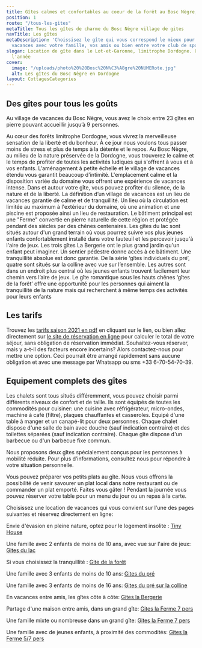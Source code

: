 ```yaml
---
title: Gîtes calmes et confortables au coeur de la forêt au Bosc Nègre, en Dordogne
position: 1
route: "/tous-les-gites"
metaTitle: Tous les gîtes de charme du Bosc Nègre village de gites
navTitle: Les gîtes
metaDescription: 'Choissisez le gîte qui vous correspond le mieux pour vous prochaines
  vacances avec votre famille, vos amis ou bien entre votre club de sport. '
slogan: Location de gîte dans le Lot-et-Garonne, limitrophe Dordogne. Ouvert toute
  l'année
cover:
  image: "/uploads/photo%20%20Bosc%20N%C3%A8gre%20NUMERote.jpg"
  alt: Les gîtes du Bosc Nègre en Dordogne
layout: CottagesCategories
---
```


## Des gîtes pour tous les goûts

Au village de vacances du Bosc Nègre, vous avez le choix entre 23 gîtes en pierre pouvant accueillir jusqu’à 9 personnes.

Au cœur des forêts limitrophe Dordogne, vous vivrez la merveilleuse sensation de la liberté et du bonheur. À ce jour nous voulons tous passer moins de stress et plus de temps à la détente et le repos. Au Bosc Nègre, au milieu de la nature préservée de la Dordogne, vous trouverez le calme et le temps de profiter de toutes les activités ludiques qui s'offrent à vous et à vos enfants. L'aménagement à petite échelle et le village de vacances étendu vous garantit beaucoup d'intimité. L'emplacement calme et la disposition variée du domaine vous offrent une expérience de vacances intense. Dans et autour votre gîte, vous pouvez profiter du silence, de la nature et de la liberté. La définition d’un village de vacances est un lieu de vacances garantie de calme et de tranquillité. Un lieu où la circulation est limitée au maximum à l'extérieur du domaine, où une animation et une piscine est proposée ainsi un lieu de restauration.
Le bâtiment principal est une "Ferme" convertie en pierre naturelle de cette région et protégée pendant des siècles par des chênes centenaires. Les gîtes du lac sont situés autour d'un grand terrain où vous pourrez suivre vos plus jeunes enfants confortablement installé dans votre fauteuil et les percevoir jusqu'à l'aire de jeux. Les trois gîtes La Bergerie ont le plus grand jardin qu'un enfant peut imaginer. Un sentier pédestre donne accès à ce bâtiment. Une tranquillité absolue est donc garantie. De la série ‘gîtes individuels du pré’, quatre sont situés sur la colline avec vue sur l’ensemble. Les autres sont dans un endroit plus central où les jeunes enfants trouvent facilement leur chemin vers l’aire de jeux. Le gîte romantique sous les hauts chênes ‘gîtes de la forêt’ offre une opportunité pour les personnes qui aiment la tranquillité de la nature mais qui recherchent à même temps des activités pour leurs enfants


## Les tarifs 

Trouvez les [tarifs saison 2021 en pdf](https://www.fichier-pdf.fr/2020/10/03/bosc-negre-village-de-vacances-tarifs-2021) en cliquant sur le lien, ou bien allez directement sur [le site de réservation en ligne](https://bookingpremium.secureholiday.net/fr/14230) pour calculer le total de votre séjour, sans obligation de réservation immédiat.
Souhaitez-vous réserver, mais y a-t-il des facteurs encore incertains? Alors contactez-nous pour mettre une option. Ceci pourrait être arrangé rapidement sans aucune obligation et avec une message par Whatsapp ou sms  +33 6-70-54-70-39.

## Equipement complets des gîtes
Les chalets sont tous situés différemment, vous pouvez choisir parmi différents niveaux de confort et de taille. Ils sont équipés de toutes les commodités pour cuisiner: une cuisine avec réfrigérateur, micro-ondes, machine à café (filtre), plaques chauffantes et casseroles. Equipé d'une table à manger et un canapé-lit pour deux personnes. Chaque chalet dispose d'une salle de bain avec douche (sauf indication contraire) et des toilettes séparées (sauf indication contraire). Chaque gîte dispose d'un barbecue ou d'un barbecue fixe commun.

Nous proposons deux gîtes spécialement conçus pour les personnes à mobilité réduite. Pour plus d’informations, consultez nous pour répondre à votre situation personnelle.

Vous pouvez préparer vos petits plats au gîte. Nous vous offrons la possibilité de venir savourer un plat local dans notre restaurant ou de commander un plat emporté. Faites vous gâter !  Pendant la journée vous pouvez réserver votre table pour un menu du jour ou un repas à la carte.


Choisissez une location de vacances qui vous convient sur l'une des pages suivantes et réservez directement en ligne:

Envie d'évasion en pleine nature, optez pour le logement insolite : [Tiny House](https://www.boscnegre-vacances.com/tiny-house-2-4)

Une famille avec 2 enfants de moins de 10 ans, avec vue sur l'aire de jeux: [Gites du lac](https://www.boscnegre-vacances.com/gites-individuel-4-6)

Si vous choisissez la tranquillité : [Gite de la forêt](https://www.boscnegre-vacances.com/gites-individuel-4-6)

Une famille avec 3 enfants de moins de 10 ans: [Gites du pré](https://www.boscnegre-vacances.com/gites-indiv-5-7)

Une famille avec 3 enfants de moins de 16 ans: [Gites du pré sur la colline](https://www.boscnegre-vacances.com/gites-indiv-5-7)

En vacances entre amis, les gîtes côte à côte: [Gites la Bergerie](https://www.boscnegre-vacances.com/gites-mitoyen-5-7)

Partage d'une maison entre amis, dans un grand gîte: [Gites la Ferme 7 pers](https://www.boscnegre-vacances.com/gites-mitoyen-7)

Une famille mixte ou nombreuse dans un grand gîte: [Gites la Ferme 7 pers](https://www.boscnegre-vacances.com/gites-mitoyen-7)

Une famille avec de jeunes enfants, à proximité des commodités: [Gites la Ferme 5/7 pers](https://www.boscnegre-vacances.com/gites-mitoyen-5-7)


